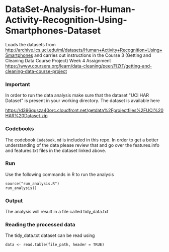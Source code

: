 # DataSet-Analysis-for-Human-Activity-Recognition-Using-Smartphones-Dataset

Loads the datasets from http://archive.ics.uci.edu/ml/datasets/Human+Activity+Recognition+Using+Smartphones
and carries out instructions in the Course 3 (Getting and Cleaning Data Course Project) 
Week 4 Assignment https://www.coursera.org/learn/data-cleaning/peer/FIZtT/getting-and-cleaning-data-course-project

### Important
In order to run the data analysis make sure that the dataset 
"UCI HAR Dataset" is present in your working directory. The dataset is 
available here

https://d396qusza40orc.cloudfront.net/getdata%2Fprojectfiles%2FUCI%20HAR%20Dataset.zip


### Codebooks
The codebook ```Codebook.md``` is included in this repo. In order to get a better understanding of the data please review that and go over the features.info and features.txt files in the dataset linked above.  

### Run
Use the following commands in R to run the analysis

```
source("run_analysis.R")
run_analysis()
```

### Output
The analysis will result in a file called tidy_data.txt


### Reading the processed data
The tidy_data.txt dataset can be read using

```
data <- read.table(file_path, header = TRUE)
```